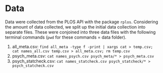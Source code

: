 # Data

Data were collected from the PLOS API with the package `rplos`. Considering the amount of data collected, we split up the initial data collection into separate files. These were conjoined into three data files with the following terminal commands (`pwd` for these commands = data folder).

1. all_meta.csv: `find all_meta -type f -print | xargs cat > temp.csv; cat names_all.csv temp.csv > all_meta.csv; rm temp.csv`
2. psych_meta.csv: `cat names_psych.csv psych_meta/* > psych_meta.csv`
3. psych_statcheck.csv: `cat names_statcheck.csv psych_statcheck/* > psych_statcheck.csv`